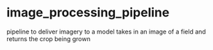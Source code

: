 # image_processing_pipeline
pipeline to deliver imagery to a model takes in an image of a field and returns the crop being grown
